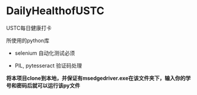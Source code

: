 # DailyHealthofUSTC

USTC每日健康打卡

所使用的python库

* selenium 自动化测试必须

* PIL, pytesseract 验证码处理

**将本项目clone到本地，并保证有msedgedriver.exe在该文件夹下，输入你的学号和密码后就可以运行该py文件**